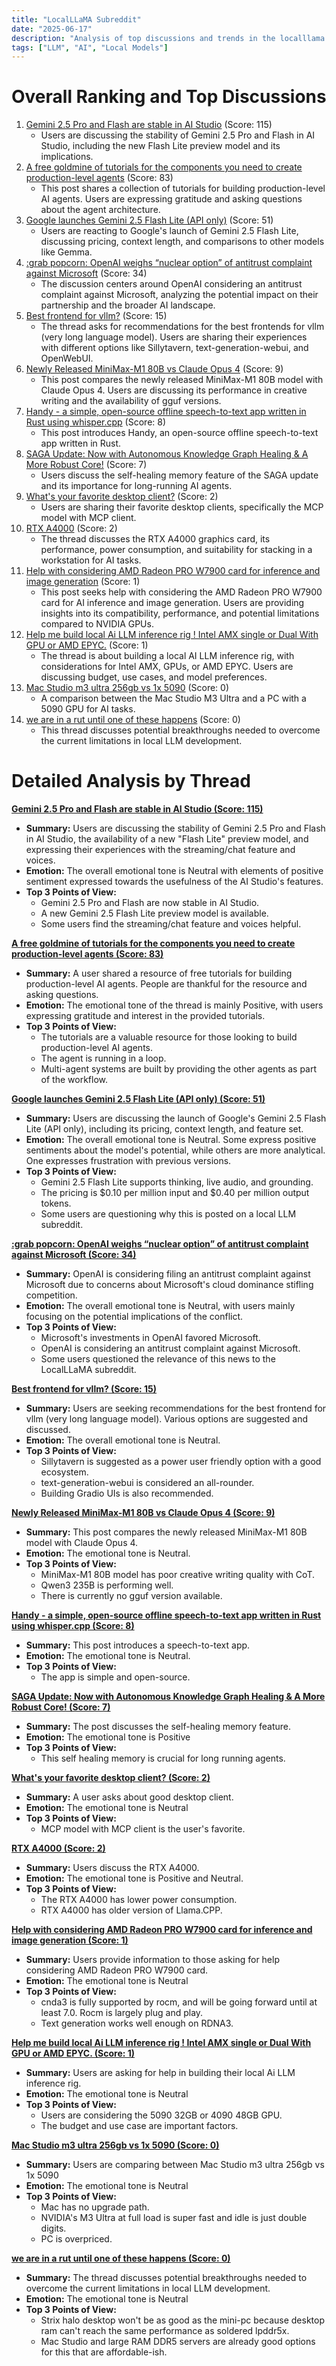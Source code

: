 ```yaml
---
title: "LocalLLaMA Subreddit"
date: "2025-06-17"
description: "Analysis of top discussions and trends in the localllama subreddit"
tags: ["LLM", "AI", "Local Models"]
---
```


# Overall Ranking and Top Discussions
1.  [Gemini 2.5 Pro and Flash are stable in AI Studio](https://i.redd.it/ng7glnbmpi7f1.png) (Score: 115)
    *   Users are discussing the stability of Gemini 2.5 Pro and Flash in AI Studio, including the new Flash Lite preview model and its implications.
2.  [A free goldmine of tutorials for the components you need to create production-level agents](https://www.reddit.com/r/LocalLLaMA/comments/1ldqroi/a_free_goldmine_of_tutorials_for_the_components/) (Score: 83)
    *   This post shares a collection of tutorials for building production-level AI agents. Users are expressing gratitude and asking questions about the agent architecture.
3.  [Google launches Gemini 2.5 Flash Lite (API only)](https://i.redd.it/93ekds1ugi7f1.jpeg) (Score: 51)
    *   Users are reacting to Google's launch of Gemini 2.5 Flash Lite, discussing pricing, context length, and comparisons to other models like Gemma.
4.  [:grab popcorn: OpenAI weighs “nuclear option” of antitrust complaint against Microsoft](https://arstechnica.com/ai/2025/06/openai-weighs-nuclear-option-of-antitrust-complaint-against-microsoft/) (Score: 34)
    *   The discussion centers around OpenAI considering an antitrust complaint against Microsoft, analyzing the potential impact on their partnership and the broader AI landscape.
5.  [Best frontend for vllm?](https://www.reddit.com/r/LocalLLaMA/comments/1ldokl7/best_frontend_for_vllm/) (Score: 15)
    *   The thread asks for recommendations for the best frontends for vllm (very long language model). Users are sharing their experiences with different options like Sillytavern, text-generation-webui, and OpenWebUI.
6.  [Newly Released MiniMax-M1 80B vs Claude Opus 4](https://i.redd.it/gwxrxooh8j7f1.jpeg) (Score: 9)
    *   This post compares the newly released MiniMax-M1 80B model with Claude Opus 4. Users are discussing its performance in creative writing and the availability of gguf versions.
7.  [Handy - a simple, open-source offline speech-to-text app written in Rust using whisper.cpp](https://handy.computer) (Score: 8)
    *   This post introduces Handy, an open-source offline speech-to-text app written in Rust.
8.  [SAGA Update: Now with Autonomous Knowledge Graph Healing & A More Robust Core!](https://www.reddit.com/r/LocalLLaMA/comments/1ldu04l/saga_update_now_with_autonomous_knowledge_graph/) (Score: 7)
    *   Users discuss the self-healing memory feature of the SAGA update and its importance for long-running AI agents.
9.  [What's your favorite desktop client?](https://www.reddit.com/r/LocalLLaMA/comments/1ldojsu/whats_your_favorite_desktop_client/) (Score: 2)
    *   Users are sharing their favorite desktop clients, specifically the MCP model with MCP client.
10. [RTX A4000](https://www.reddit.com/r/LocalLLaMA/comments/1ldtegj/rtx_a4000/) (Score: 2)
    *   The thread discusses the RTX A4000 graphics card, its performance, power consumption, and suitability for stacking in a workstation for AI tasks.
11. [Help with considering AMD Radeon PRO W7900 card for inference and image generation](https://www.reddit.com/r/LocalLLaMA/comments/1ldt7x8/help_with_considering_amd_radeon_pro_w7900_card/) (Score: 1)
    *   This post seeks help with considering the AMD Radeon PRO W7900 card for AI inference and image generation. Users are providing insights into its compatibility, performance, and potential limitations compared to NVIDIA GPUs.
12. [Help me build local Ai LLM inference rig ! Intel AMX single or Dual With GPU or AMD EPYC.](https://www.reddit.com/r/LocalLLaMA/comments/1ldtfmd/help_me_build_local_ai_llm_inference_rig_intel/) (Score: 1)
    *   The thread is about building a local AI LLM inference rig, with considerations for Intel AMX, GPUs, or AMD EPYC. Users are discussing budget, use cases, and model preferences.
13. [Mac Studio m3 ultra 256gb vs 1x 5090](https://www.reddit.com/gallery/1lduzzl) (Score: 0)
    *   A comparison between the Mac Studio M3 Ultra and a PC with a 5090 GPU for AI tasks.
14. [we are in a rut until one of these happens](https://www.reddit.com/r/LocalLLaMA/comments/1ldt3bo/we_are_in_a_rut_until_one_of_these_happens/) (Score: 0)
    *   This thread discusses potential breakthroughs needed to overcome the current limitations in local LLM development.

# Detailed Analysis by Thread
**[Gemini 2.5 Pro and Flash are stable in AI Studio (Score: 115)](https://i.redd.it/ng7glnbmpi7f1.png)**
*  **Summary:** Users are discussing the stability of Gemini 2.5 Pro and Flash in AI Studio, the availability of a new "Flash Lite" preview model, and expressing their experiences with the streaming/chat feature and voices.
*  **Emotion:** The overall emotional tone is Neutral with elements of positive sentiment expressed towards the usefulness of the AI Studio's features.
*  **Top 3 Points of View:**
    *   Gemini 2.5 Pro and Flash are now stable in AI Studio.
    *   A new Gemini 2.5 Flash Lite preview model is available.
    *   Some users find the streaming/chat feature and voices helpful.

**[A free goldmine of tutorials for the components you need to create production-level agents (Score: 83)](https://www.reddit.com/r/LocalLLaMA/comments/1ldqroi/a_free_goldmine_of_tutorials_for_the_components/)**
*  **Summary:**  A user shared a resource of free tutorials for building production-level AI agents. People are thankful for the resource and asking questions.
*  **Emotion:** The emotional tone of the thread is mainly Positive, with users expressing gratitude and interest in the provided tutorials.
*  **Top 3 Points of View:**
    *   The tutorials are a valuable resource for those looking to build production-level AI agents.
    *   The agent is running in a loop.
    *   Multi-agent systems are built by providing the other agents as part of the workflow.

**[Google launches Gemini 2.5 Flash Lite (API only) (Score: 51)](https://i.redd.it/93ekds1ugi7f1.jpeg)**
*  **Summary:**  Users are discussing the launch of Google's Gemini 2.5 Flash Lite (API only), including its pricing, context length, and feature set.
*  **Emotion:** The overall emotional tone is Neutral. Some express positive sentiments about the model's potential, while others are more analytical. One expresses frustration with previous versions.
*  **Top 3 Points of View:**
    *   Gemini 2.5 Flash Lite supports thinking, live audio, and grounding.
    *   The pricing is $0.10 per million input and $0.40 per million output tokens.
    *   Some users are questioning why this is posted on a local LLM subreddit.

**[:grab popcorn: OpenAI weighs “nuclear option” of antitrust complaint against Microsoft (Score: 34)](https://arstechnica.com/ai/2025/06/openai-weighs-nuclear-option-of-antitrust-complaint-against-microsoft/)**
*  **Summary:** OpenAI is considering filing an antitrust complaint against Microsoft due to concerns about Microsoft's cloud dominance stifling competition.
*  **Emotion:** The overall emotional tone is Neutral, with users mainly focusing on the potential implications of the conflict.
*  **Top 3 Points of View:**
    *   Microsoft's investments in OpenAI favored Microsoft.
    *   OpenAI is considering an antitrust complaint against Microsoft.
    *   Some users questioned the relevance of this news to the LocalLLaMA subreddit.

**[Best frontend for vllm? (Score: 15)](https://www.reddit.com/r/LocalLLaMA/comments/1ldokl7/best_frontend_for_vllm/)**
*  **Summary:** Users are seeking recommendations for the best frontend for vllm (very long language model). Various options are suggested and discussed.
*  **Emotion:** The overall emotional tone is Neutral.
*  **Top 3 Points of View:**
    *   Sillytavern is suggested as a power user friendly option with a good ecosystem.
    *   text-generation-webui is considered an all-rounder.
    *   Building Gradio UIs is also recommended.

**[Newly Released MiniMax-M1 80B vs Claude Opus 4 (Score: 9)](https://i.redd.it/gwxrxooh8j7f1.jpeg)**
*  **Summary:**  This post compares the newly released MiniMax-M1 80B model with Claude Opus 4.
*  **Emotion:** The emotional tone is Neutral.
*  **Top 3 Points of View:**
    *   MiniMax-M1 80B model has poor creative writing quality with CoT.
    *   Qwen3 235B is performing well.
    *   There is currently no gguf version available.

**[Handy - a simple, open-source offline speech-to-text app written in Rust using whisper.cpp (Score: 8)](https://handy.computer)**
*  **Summary:** This post introduces a speech-to-text app.
*  **Emotion:** The emotional tone is Neutral.
*  **Top 3 Points of View:**
    *   The app is simple and open-source.

**[SAGA Update: Now with Autonomous Knowledge Graph Healing & A More Robust Core! (Score: 7)](https://www.reddit.com/r/LocalLLaMA/comments/1ldu04l/saga_update_now_with_autonomous_knowledge_graph/)**
*  **Summary:** The post discusses the self-healing memory feature.
*  **Emotion:** The emotional tone is Positive
*  **Top 3 Points of View:**
    *   This self healing memory is crucial for long running agents.

**[What's your favorite desktop client? (Score: 2)](https://www.reddit.com/r/LocalLLaMA/comments/1ldojsu/whats_your_favorite_desktop_client/)**
*  **Summary:** A user asks about good desktop client.
*  **Emotion:** The emotional tone is Neutral
*  **Top 3 Points of View:**
    *   MCP model with MCP client is the user's favorite.

**[RTX A4000 (Score: 2)](https://www.reddit.com/r/LocalLLaMA/comments/1ldtegj/rtx_a4000/)**
*  **Summary:** Users discuss the RTX A4000.
*  **Emotion:** The emotional tone is Positive and Neutral.
*  **Top 3 Points of View:**
    *   The RTX A4000 has lower power consumption.
    *   RTX A4000 has older version of Llama.CPP.

**[Help with considering AMD Radeon PRO W7900 card for inference and image generation (Score: 1)](https://www.reddit.com/r/LocalLLaMA/comments/1ldt7x8/help_with_considering_amd_radeon_pro_w7900_card/)**
*  **Summary:** Users provide information to those asking for help considering AMD Radeon PRO W7900 card.
*  **Emotion:** The emotional tone is Neutral
*  **Top 3 Points of View:**
    *   cnda3 is fully supported by rocm, and will be going forward until at least 7.0. Rocm is largely plug and play.
    *   Text generation works well enough on RDNA3.

**[Help me build local Ai LLM inference rig ! Intel AMX single or Dual With GPU or AMD EPYC. (Score: 1)](https://www.reddit.com/r/LocalLLaMA/comments/1ldtfmd/help_me_build_local_ai_llm_inference_rig_intel/)**
*  **Summary:** Users are asking for help in building their local Ai LLM inference rig.
*  **Emotion:** The emotional tone is Neutral
*  **Top 3 Points of View:**
    *   Users are considering the 5090 32GB or 4090 48GB GPU.
    *   The budget and use case are important factors.

**[Mac Studio m3 ultra 256gb vs 1x 5090 (Score: 0)](https://www.reddit.com/gallery/1lduzzl)**
*  **Summary:** Users are comparing between Mac Studio m3 ultra 256gb vs 1x 5090
*  **Emotion:** The emotional tone is Neutral
*  **Top 3 Points of View:**
    *   Mac has no upgrade path.
    *   NVIDIA's M3 Ultra at full load is super fast and idle is just double digits.
    *   PC is overpriced.

**[we are in a rut until one of these happens (Score: 0)](https://www.reddit.com/r/LocalLLaMA/comments/1ldt3bo/we_are_in_a_rut_until_one_of_these_happens/)**
*  **Summary:** The thread discusses potential breakthroughs needed to overcome the current limitations in local LLM development.
*  **Emotion:** The emotional tone is Neutral
*  **Top 3 Points of View:**
    *   Strix halo desktop won't be as good as the mini-pc because desktop ram can't reach the same performance as soldered lpddr5x.
    *   Mac Studio and large RAM DDR5 servers are already good options for this that are affordable-ish.
